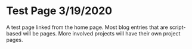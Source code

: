 # Test Page 3/19/2020
A test page linked from the home page. Most blog entries that are script-based will be pages. More involved projects will have their own project pages.



